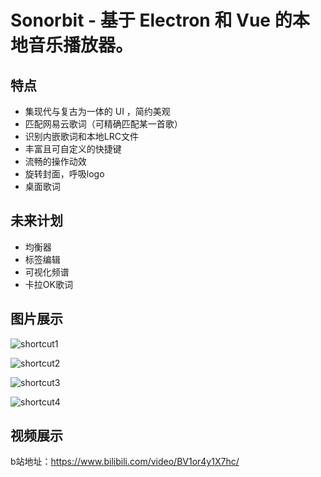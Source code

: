 # Sonorbit - 基于 Electron 和 Vue 的本地音乐播放器。

## 特点

- 集现代与复古为一体的 UI ，简约美观
- 匹配网易云歌词（可精确匹配某一首歌）
- 识别内嵌歌词和本地LRC文件
- 丰富且可自定义的快捷键
- 流畅的操作动效
- 旋转封面，呼吸logo
- 桌面歌词



## 未来计划

- 均衡器
- 标签编辑
- 可视化频谱
- 卡拉OK歌词



## 图片展示

![shortcut1](images/截图20240104224403.png)

![shortcut2](images/截图20240104224443.png)

![shortcut3](images/截图20240104224513.png)

![shortcut4](images/截图20240104224537.png)



## 视频展示

b站地址：https://www.bilibili.com/video/BV1or4y1X7hc/

